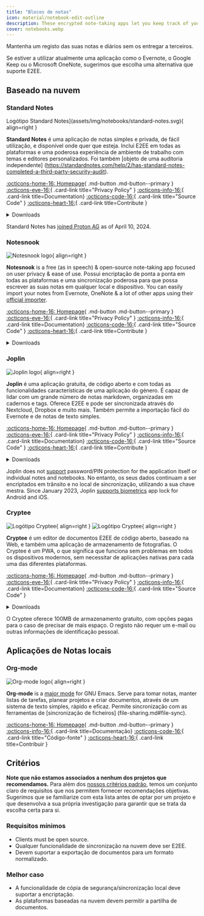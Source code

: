 ```yaml
---
title: "Blocos de notas"
icon: material/notebook-edit-outline
description: These encrypted note-taking apps let you keep track of your notes without giving them to a third-party.
cover: notebooks.webp
---
```


Mantenha um registo das suas notas e diários sem os entregar a terceiros.

Se estiver a utilizar atualmente uma aplicação como o Evernote, o Google Keep ou o Microsoft OneNote, sugerimos que escolha uma alternativa que suporte E2EE.

## Baseado na nuvem

### Standard Notes

<div class="admonition recommendation" markdown>

Logótipo Standard Notes](assets/img/notebooks/standard-notes.svg){ align=right }

**Standard Notes** é uma aplicação de notas simples e privada, de fácil utilização, e disponível onde quer que esteja. Inclui E2EE em todas as plataformas e uma poderosa experiência de ambiente de trabalho com temas e editores personalizados. Foi também [objeto de uma auditoria independente] (https://standardnotes.com/help/2/has-standard-notes-completed-a-third-party-security-audit).

[:octicons-home-16: Homepage](https://standardnotes.com){ .md-button .md-button--primary }
[:octicons-eye-16:](https://standardnotes.com/privacy){ .card-link title="Privacy Policy" }
[:octicons-info-16:](https://standardnotes.com/help){ .card-link title=Documentation}
[:octicons-code-16:](https://github.com/standardnotes){ .card-link title="Source Code" }
[:octicons-heart-16:](https://standardnotes.com/donate){ .card-link title=Contribute }

<details class="downloads" markdown>
<summary>Downloads</summary>

- [:simple-googleplay: Google Play](https://play.google.com/store/apps/details?id=com.standardnotes)
- [:simple-appstore: App Store](https://apps.apple.com/app/id1285392450)
- [:simple-github: GitHub](https://github.com/standardnotes/app/releases)
- [:simple-windows11: Windows](https://standardnotes.com)
- [:simple-apple: macOS](https://standardnotes.com)
- [:simple-linux: Linux](https://standardnotes.com)
- [:octicons-globe-16: Web](https://app.standardnotes.com)

</details>

</div>

Standard Notes has [joined Proton AG](https://standardnotes.com/blog/joining-forces-with-proton) as of April 10, 2024.

### Notesnook

<div class="admonition recommendation" markdown>

![Notesnook logo](assets/img/notebooks/notesnook.svg){ align=right }

**Notesnook** is a free (as in speech) & open-source note-taking app focused on user privacy & ease of use. Possui encriptação de ponta a ponta em todas as plataformas e uma sincronização poderosa para que possa escrever as suas notas em qualquer local e dispositivo. You can easily import your notes from Evernote, OneNote & a lot of other apps using their [official importer](https://importer.notesnook.com).

[:octicons-home-16: Homepage](https://notesnook.com){ .md-button .md-button--primary }
[:octicons-eye-16:](https://notesnook.com/privacy){ .card-link title="Privacy Policy" }
[:octicons-info-16:](https://help.notesnook.com){ .card-link title=Documentation}
[:octicons-code-16:](https://github.com/streetwriters/notesnook){ .card-link title="Source Code" }
[:octicons-heart-16:](https://github.com/streetwriters/notesnook/blob/master/CONTRIBUTING.md){ .card-link title=Contribute }

<details class="downloads" markdown>
<summary>Downloads</summary>

- [:simple-googleplay: Google Play](https://play.google.com/store/apps/details?id=com.streetwriters.notesnook)
- [:simple-appstore: App Store](https://apps.apple.com/app/id1544027013)
- [:simple-github: GitHub](https://github.com/streetwriters/notesnook/releases)
- [:simple-windows11: Windows](https://notesnook.com/downloads)
- [:simple-apple: macOS](https://notesnook.com/downloads)
- [:simple-linux: Linux](https://notesnook.com/downloads)
- [:simple-firefoxbrowser: Firefox](https://notesnook.com/notesnook-web-clipper)
- [:simple-googlechrome: Chrome](https://chrome.google.com/webstore/detail/notesnook-web-clipper/kljhpemdlcnjohmfmkogahelkcidieaj)
- [:octicons-globe-16: Web](https://app.notesnook.com)

</details>

</div>

### Joplin

<div class="admonition recommendation" markdown>

![Joplin logo](/assets/img/notebooks/joplin.svg){ align=right }

**Joplin** é uma aplicação gratuita, de código aberto e com todas as funcionalidades características de uma aplicação do género. É capaz de lidar com um grande número de notas markdown, organizadas em cadernos e tags. Oferece E2EE e pode ser sincronizada através do Nextcloud, Dropbox e muito mais. Também permite a importação fácil do Evernote e de notas de texto simples.

[:octicons-home-16: Homepage](https://joplinapp.org){ .md-button .md-button--primary }
[:octicons-eye-16:](https://joplinapp.org/privacy){ .card-link title="Privacy Policy" }
[:octicons-info-16:](https://joplinapp.org/help){ .card-link title=Documentation}
[:octicons-code-16:](https://github.com/laurent22/joplin){ .card-link title="Source Code" }
[:octicons-heart-16:](https://joplinapp.org/donate){ .card-link title=Contribute }

<details class="downloads" markdown>
<summary>Downloads</summary>

- [:simple-googleplay: Google Play](https://play.google.com/store/apps/details?id=net.cozic.joplin)
- [:simple-appstore: App Store](https://apps.apple.com/app/id1315599797)
- [:simple-github: GitHub](https://github.com/laurent22/joplin-android/releases)
- [:simple-windows11: Windows](https://joplinapp.org/#desktop-applications)
- [:simple-apple: macOS](https://joplinapp.org/#desktop-applications)
- [:simple-linux: Linux](https://joplinapp.org/#desktop-applications)
- [:simple-firefoxbrowser: Firefox](https://addons.mozilla.org/firefox/addon/joplin-web-clipper)
- [:simple-googlechrome: Chrome](https://chrome.google.com/webstore/detail/joplin-web-clipper/alofnhikmmkdbbbgpnglcpdollgjjfek)

</details>

</div>

Joplin does not [support](https://github.com/laurent22/joplin/issues/289) password/PIN protection for the application itself or individual notes and notebooks. No entanto, os seus dados continuam a ser encriptados em trânsito e no local de sincronização, utilizando a sua chave mestra. Since January 2023, Joplin [supports biometrics](https://github.com/laurent22/joplin/commit/f10d9f75b055d84416053fab7e35438f598753e9) app lock for Android and iOS.

### Cryptee

<div class="admonition recommendation" markdown>

![Logótipo Cryptee](./assets/img/notebooks/cryptee.svg#only-light){ align=right }
![Logótipo Cryptee](./assets/img/notebooks/cryptee-dark.svg#only-dark){ align=right }

**Cryptee** é um editor de documentos E2EE de código aberto, baseado na Web, e também uma aplicação de armazenamento de fotografias. O Cryptee é um PWA, o que significa que funciona sem problemas em todos os dispositivos modernos, sem necessitar de aplicações nativas para cada uma das diferentes plataformas.

[:octicons-home-16: Homepage](https://crypt.ee){ .md-button .md-button--primary }
[:octicons-eye-16:](https://crypt.ee/privacy){ .card-link title="Privacy Policy" }
[:octicons-info-16:](https://crypt.ee/help){ .card-link title=Documentation}
[:octicons-code-16:](https://github.com/cryptee){ .card-link title="Source Code" }

<details class="downloads" markdown>
<summary>Downloads</summary>

- [:octicons-globe-16: PWA](https://crypt.ee/download)

</details>

</div>

O Cryptee oferece 100MB de armazenamento gratuito, com opções pagas para o caso de precisar de mais espaço. O registo não requer um e-mail ou outras informações de identificação pessoal.

## Aplicações de Notas locais

### Org-mode

<div class="admonition recommendation" markdown>

![Org-mode logo](assets/img/notebooks/org-mode.svg){ align=right }

**Org-mode** is a [major mode](https://gnu.org/software/emacs/manual/html_node/elisp/Major-Modes.html) for GNU Emacs. Serve para tomar notas, manter listas de tarefas, planear projetos e criar documentos, através de um sistema de texto simples, rápido e eficaz. Permite sincronização com as ferramentas de [sincronização de ficheiros] (file-sharing.md#file-sync).

[:octicons-home-16: Homepage](https://orgmode.org){ .md-button .md-button--primary }
[:octicons-info-16:](https://orgmode.org/manuals.html){ .card-link title=Documentação}
[:octicons-code-16:](https://git.savannah.gnu.org/cgit/emacs/org-mode.git){ .card-link title="Código-fonte" }
[:octicons-heart-16:](https://liberapay.com/bzg){ .card-link title=Contribuir }

</details>

</div>

## Critérios

**Note que não estamos associados a nenhum dos projetos que recomendamos.** Para além dos [nossos critérios padrão](about/criteria.md), temos um conjunto claro de requisitos que nos permitem fornecer recomendações objetivas. Sugerimos que se familiarize com esta lista antes de optar por um projeto e que desenvolva a sua própria investigação para garantir que se trata da escolha certa para si.

### Requisitos mínimos

- Clients must be open source.
- Qualquer funcionalidade de sincronização na nuvem deve ser E2EE.
- Devem suportar a exportação de documentos para um formato normalizado.

### Melhor caso

- A funcionalidade de cópia de segurança/sincronização local deve suportar a encriptação.
- As plataformas baseadas na nuvem devem permitir a partilha de documentos.
